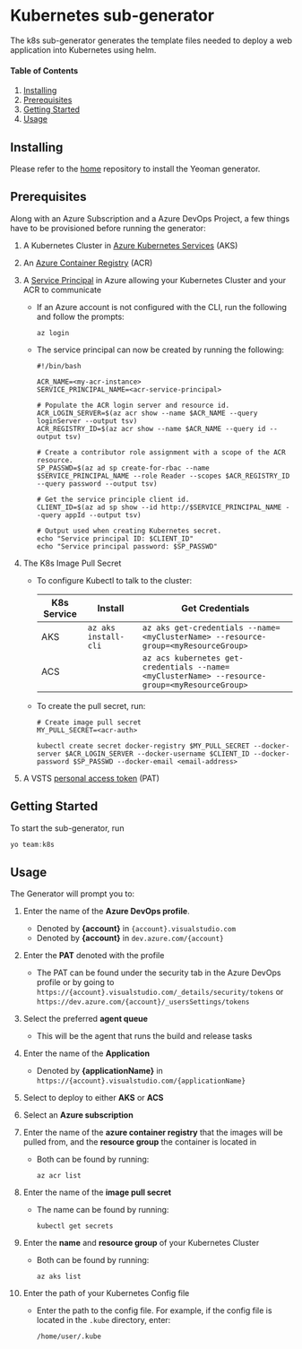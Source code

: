 # Kubernetes sub-generator

The k8s sub-generator generates the template files needed to deploy a web application into Kubernetes using helm.

#### Table of Contents
1. [Installing](#installing)
2. [Prerequisites](#prerequisites)
3. [Getting Started](#gettingStarted)
4. [Usage](#usage)

## Installing <a name="installing"></a>

Please refer to the [home](https://github.com/DarqueWarrior/generator-team) repository to install the Yeoman generator.

## Prerequisites <a name="prerequisites"></a>

Along with an Azure Subscription and a Azure DevOps Project, a few things have to be provisioned before running the generator:

1. A Kubernetes Cluster in [Azure Kubernetes Services](https://azure.microsoft.com/en-us/services/kubernetes-service/) (AKS)

2. An [Azure Container Registry](https://azure.microsoft.com/en-us/services/container-registry/) (ACR)

3. A [Service Principal](https://docs.microsoft.com/en-us/azure/container-registry/container-registry-auth-aks?toc=%2fazure%2faks%2ftoc.json) in Azure allowing your Kubernetes Cluster and your ACR to communicate

   - If an Azure account is not configured with the CLI, run the following and follow the prompts:

      ```AzureCli
      az login
      ```

   - The service principal can now be created by running the following:

      ```AzureCli
      #!/bin/bash

      ACR_NAME=<my-acr-instance>
      SERVICE_PRINCIPAL_NAME=<acr-service-principal>

      # Populate the ACR login server and resource id.
      ACR_LOGIN_SERVER=$(az acr show --name $ACR_NAME --query loginServer --output tsv)
      ACR_REGISTRY_ID=$(az acr show --name $ACR_NAME --query id --output tsv)

      # Create a contributor role assignment with a scope of the ACR resource.
      SP_PASSWD=$(az ad sp create-for-rbac --name $SERVICE_PRINCIPAL_NAME --role Reader --scopes $ACR_REGISTRY_ID --query password --output tsv)

      # Get the service principle client id.
      CLIENT_ID=$(az ad sp show --id http://$SERVICE_PRINCIPAL_NAME --query appId --output tsv)

      # Output used when creating Kubernetes secret.
      echo "Service principal ID: $CLIENT_ID"
      echo "Service principal password: $SP_PASSWD"
      ```

4. The K8s Image Pull Secret

   - To configure Kubectl to talk to the cluster:

      | K8s Service | Install | Get Credentials |
      | --- | --- | --- |
      | AKS | `az aks install-cli` | `az aks get-credentials --name=<myClusterName> --resource-group=<myResourceGroup>` |
      | ACS |  | `az acs kubernetes get-credentials --name=<myClusterName> --resource-group=<myResourceGroup>` |

   - To create the pull secret, run:

      ```AzureCli
      # Create image pull secret
      MY_PULL_SECRET=<acr-auth>

      kubectl create secret docker-registry $MY_PULL_SECRET --docker-server $ACR_LOGIN_SERVER --docker-username $CLIENT_ID --docker-password $SP_PASSWD --docker-email <email-address>
      ```

5. A VSTS [personal access token](https://docs.microsoft.com/en-us/vsts/organizations/accounts/use-personal-access-tokens-to-authenticate?view=vsts) (PAT)

## Getting Started <a name="gettingStarted"></a>

To start the sub-generator, run

   ```PowerShell
   yo team:k8s
   ```

## Usage <a name="usage"></a>

The Generator will prompt you to:

1. Enter the name of the **Azure DevOps profile**.

   - Denoted by **{account}** in `{account}.visualstudio.com`
   - Denoted by **{account}** in `dev.azure.com/{account}`

2. Enter the **PAT** denoted with the profile

   - The PAT can be found under the security tab in the Azure DevOps profile or by going to `https://{account}.visualstudio.com/_details/security/tokens` or `https://dev.azure.com/{account}/_usersSettings/tokens`

3. Select the preferred **agent queue**

   - This will be the agent that runs the build and release tasks

4. Enter the name of the **Application**

   - Denoted by **{applicationName}** in `https://{account}.visualstudio.com/{applicationName}`

5. Select to deploy to either **AKS** or **ACS**

6. Select an **Azure subscription**

7. Enter the name of the **azure container registry** that the images will be pulled from, and the **resource group** the container is located in

   - Both can be found by running:

      ```
      az acr list 
      ```
8. Enter the name of the **image pull secret**
   
   - The name can be found by running:

      ```
      kubectl get secrets
      ```

9. Enter the **name** and **resource group** of your Kubernetes Cluster

   - Both can be found by running:

      ```
      az aks list
      ```

10. Enter the path of your Kubernetes Config file
    
      - Enter the path to the config file. For example, if the config file is located in the `.kube` directory, enter:
   
         ```
         /home/user/.kube
         ```
